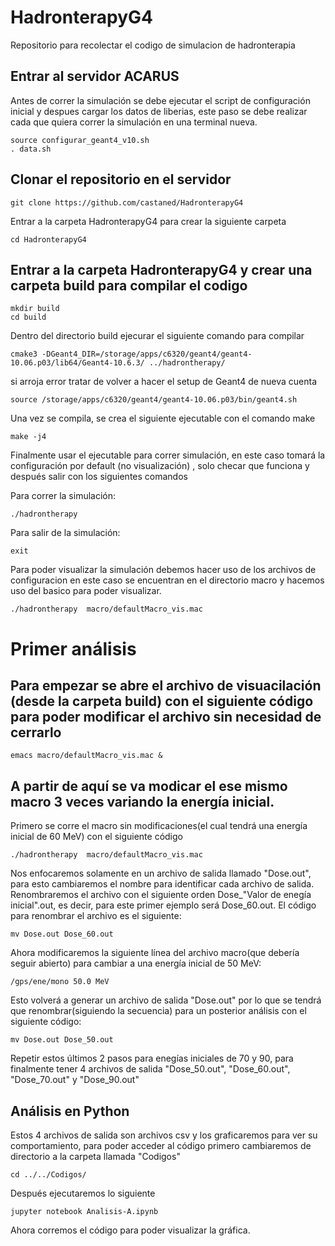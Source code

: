 # HadronterapyG4
Repositorio para recolectar el codigo de simulacion de hadronterapia 

## Entrar al servidor ACARUS 

Antes de correr la simulación se debe ejecutar el script de configuración inicial y despues cargar los datos de liberias, este paso se debe realizar cada que quiera correr la simulación en una terminal nueva.

```
source configurar_geant4_v10.sh
. data.sh 
```

## Clonar el repositorio en el servidor 
```
git clone https://github.com/castaned/HadronterapyG4
```
Entrar a la carpeta HadronterapyG4 para crear la siguiente carpeta

```
cd HadronterapyG4
```

## Entrar a la carpeta HadronterapyG4 y crear una carpeta build para compilar el codigo 
```
mkdir build
cd build
```


Dentro del directorio build ejecurar el siguiente comando para compilar

```
cmake3 -DGeant4_DIR=/storage/apps/c6320/geant4/geant4-10.06.p03/lib64/Geant4-10.6.3/ ../hadrontherapy/
```
si arroja error tratar de volver a hacer el setup de Geant4 de nueva cuenta 

```
source /storage/apps/c6320/geant4/geant4-10.06.p03/bin/geant4.sh
```

Una vez se compila, se crea el siguiente ejecutable con el comando make

```
make -j4
```

Finalmente usar el ejecutable para correr simulación, en este caso tomará la configuración por default (no visualización) , solo checar que funciona y después salir con los siguientes comandos

Para correr la simulación:

```
./hadrontherapy
```

Para salir de la simulación:

```
exit
```

Para poder visualizar la simulación debemos hacer uso de los archivos de configuracion en este caso se encuentran en el directorio macro y hacemos uso del basico para poder visualizar.

```
./hadrontherapy  macro/defaultMacro_vis.mac
```

# Primer análisis

## Para empezar se abre el archivo de visuacilación (desde la carpeta build) con el siguiente código para poder modificar el archivo sin necesidad de cerrarlo

```
emacs macro/defaultMacro_vis.mac &
```

## A partir de aquí se va modicar el ese mismo macro 3 veces variando la energía inicial.

Primero se corre el macro sin modificaciones(el cual tendrá una energía inicial de 60 MeV) con el siguiente código

```
./hadrontherapy  macro/defaultMacro_vis.mac
```
Nos enfocaremos solamente en un archivo de salida llamado "Dose.out", para esto cambiaremos el nombre para identificar cada archivo de salida.
Renombraremos el archivo con el siguiente orden Dose_"Valor de enegía inicial".out, es decir, para este primer ejemplo será Dose_60.out.
El código para renombrar el archivo es el siguiente:

```
mv Dose.out Dose_60.out
```

Ahora modificaremos la siguiente línea del archivo macro(que debería seguir abierto) para cambiar a una energía inicial de 50 MeV:

```
/gps/ene/mono 50.0 MeV
```
Esto volverá a generar un archivo de salida "Dose.out" por lo que se tendrá que renombrar(siguiendo la secuencia) para un posterior análisis con el siguiente código:

```
mv Dose.out Dose_50.out
```

Repetir estos últimos 2 pasos para enegías iniciales de 70 y 90, para finalmente tener 4 archivos de salida "Dose_50.out", "Dose_60.out", "Dose_70.out" y "Dose_90.out" 

## Análisis en Python

Estos 4 archivos de salida son archivos csv y los graficaremos para ver su comportamiento, para poder acceder al código primero cambiaremos de directorio a la carpeta llamada "Codigos" 

```
cd ../../Codigos/
```

Después ejecutaremos lo siguiente

```
jupyter notebook Analisis-A.ipynb
```

Ahora corremos el código para poder visualizar la gráfica.



